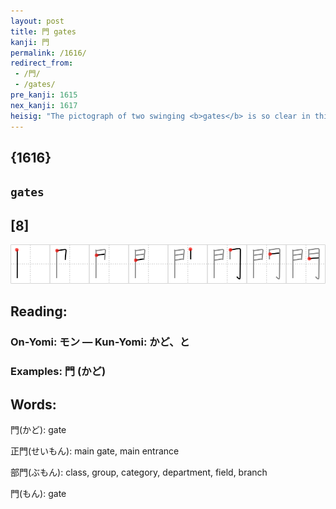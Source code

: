 ```yaml
---
layout: post
title: 門 gates
kanji: 門
permalink: /1616/
redirect_from:
 - /門/
 - /gates/
pre_kanji: 1615
nex_kanji: 1617
heisig: "The pictograph of two swinging <b>gates</b> is so clear in this kanji that only its stroke order needs to be memorized. In case you should have any trouble, though, you might doodle with the shapes on a piece of paper, taking care to note the difference in the stroke order of the two facing doors. The <b>gates</b> usually serve as an enclosure, and are written BEFORE whatever it is they enclose."
---
```


## {1616}

## `gates`

## [8]

<div class="stroke"><img src="../images/E99680.png" /></div>

## Reading:

### On-Yomi: モン &mdash; Kun-Yomi: かど、と

### Examples: 門 (かど)

## Words:

門(かど): gate

正門(せいもん): main gate, main entrance

部門(ぶもん): class, group, category, department, field, branch

門(もん): gate
